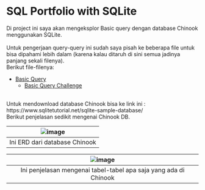 # SQL Portfolio with SQLite
Di project ini saya akan mengeksplor Basic query dengan database Chinook menggunakan SQLite.<br>
<br>
Untuk pengerjaan query-query ini sudah saya pisah ke beberapa file untuk bisa dipahami lebih dalam (karena kalau ditaruh di sini semua jadinya panjang sekali filenya).<br>
Berikut file-filenya: 
- [Basic Query](https://github.com/zeinhanafi/SQLPortfolio/blob/main/SQL%20Portfolio%20with%20SQLite/Basic%20Query.md#basic-query)
  - [Basic Query Challenge](https://github.com/zeinhanafi/SQLPortfolio/blob/main/SQL%20Portfolio%20with%20SQLite/Basic%20Query%20-%20Challenges.md)<br>
<br>
Untuk mendownload database Chinook bisa ke link ini : https://www.sqlitetutorial.net/sqlite-sample-database/<br>
Berikut penjelasan sedikit mengenai Chinook DB.<br>

|![image](https://github.com/zeinhanafi/SQLPortfolio/assets/36752861/6f521fd0-43fb-473e-bf90-be696fa43ae1)|
|:--:|
| Ini ERD dari database Chinook |

|![image](https://github.com/zeinhanafi/SQLPortfolio/assets/36752861/c1554ae1-d82b-4a5a-9b48-a05dea3f1caa)|
|:--:|
|Ini penjelasan mengenai tabel-tabel apa saja yang ada di Chinook|
